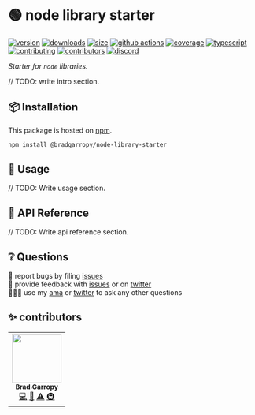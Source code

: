 # 🟢 node library starter

[![version][version-badge]][npm]
[![downloads][downloads-badge]][npm]
[![size][size-badge]][bundlephobia]
[![github actions][github-actions-badge]][github-actions]
[![coverage][codecov-badge]][codecov]
[![typescript][typescript-badge]][typescript]
[![contributing][contributing-badge]][contributing]
[![contributors][contributors-badge]][contributors]
[![discord][discord-badge]][discord]

_Starter for `node` libraries._

// TODO: write intro section.

## 📦 Installation

This package is hosted on [npm][npm].

```bash
npm install @bradgarropy/node-library-starter
```

## 🥑 Usage

// TODO: Write usage section.

## 📖 API Reference

// TODO: Write api reference section.

## ❔ Questions

🐛 report bugs by filing [issues][issues]  
📢 provide feedback with [issues][issues] or on [twitter][twitter]  
🙋🏼‍♂️ use my [ama][ama] or [twitter][twitter] to ask any other questions

## ✨ contributors

<!-- ALL-CONTRIBUTORS-LIST:START - Do not remove or modify this section -->
<!-- prettier-ignore-start -->
<!-- markdownlint-disable -->
<table>
  <tr>
    <td align="center"><a href="https://bradgarropy.com"><img src="https://avatars.githubusercontent.com/u/11336745?v=4?s=100" width="100px;" alt=""/><br /><sub><b>Brad Garropy</b></sub></a><br /><a href="https://github.com/bradgarropy/node-library-starter/commits?author=bradgarropy" title="Code">💻</a> <a href="https://github.com/bradgarropy/node-library-starter/commits?author=bradgarropy" title="Documentation">📖</a> <a href="https://github.com/bradgarropy/node-library-starter/commits?author=bradgarropy" title="Tests">⚠️</a> <a href="#infra-bradgarropy" title="Infrastructure (Hosting, Build-Tools, etc)">🚇</a></td>
  </tr>
</table>

<!-- markdownlint-restore -->
<!-- prettier-ignore-end -->

<!-- ALL-CONTRIBUTORS-LIST:END -->

[codecov]: https://app.codecov.io/gh/bradgarropy/node-library-starter
[contributing]: https://github.com/bradgarropy/node-library-starter/blob/master/contributing.md
[contributors]: #-contributors
[npm]: https://www.npmjs.com/package/@bradgarropy/node-library-starter
[codecov-badge]: https://img.shields.io/codecov/c/github/bradgarropy/node-library-starter?style=flat-square
[version-badge]: https://img.shields.io/npm/v/@bradgarropy/node-library-starter.svg?style=flat-square
[downloads-badge]: https://img.shields.io/npm/dt/@bradgarropy/node-library-starter?style=flat-square
[contributing-badge]: https://img.shields.io/badge/PRs-welcome-success?style=flat-square
[contributors-badge]: https://img.shields.io/github/all-contributors/bradgarropy/node-library-starter?style=flat-square
[issues]: https://github.com/bradgarropy/node-library-starter/issues
[twitter]: https://twitter.com/bradgarropy
[ama]: https://bradgarropy.com/ama
[bundlephobia]: https://bundlephobia.com/result?p=@bradgarropy/node-library-starter
[size-badge]: https://img.shields.io/bundlephobia/minzip/@bradgarropy/node-library-starter?style=flat-square
[github-actions]: https://github.com/bradgarropy/node-library-starter/actions
[github-actions-badge]: https://img.shields.io/github/workflow/status/bradgarropy/node-library-starter/%F0%9F%9A%80%20release?style=flat-square
[typescript]: https://www.typescriptlang.org/dt/search?search=%40bradgarropy%2Fnode-library-starter
[typescript-badge]: https://img.shields.io/npm/types/@bradgarropy/node-library-starter?style=flat-square
[discord]: https://bradgarropy.com/discord
[discord-badge]: https://img.shields.io/discord/748196643140010015?style=flat-square
